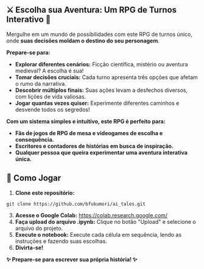 ## ⚔️  Escolha sua Aventura: Um RPG de Turnos Interativo 🌌

Mergulhe em um mundo de possibilidades com este RPG de turnos único, onde **suas decisões moldam o destino do seu personagem**. 

**Prepare-se para:**

* **Explorar diferentes cenários:** Ficção científica, mistério ou aventura medieval? A escolha é sua!
* **Tomar decisões cruciais:** Cada turno apresenta três opções que afetam o rumo da narrativa.
* **Descobrir múltiplos finais:** Suas ações levam a desfechos diversos, com lições de vida valiosas.
* **Jogar quantas vezes quiser:** Experimente diferentes caminhos e desvende todos os segredos!

**Com um sistema simples e intuitivo, este RPG é perfeito para:**

* **Fãs de jogos de RPG de mesa e videogames de escolha e consequência.**
* **Escritores e contadores de histórias em busca de inspiração.**
* **Qualquer pessoa que queira experimentar uma aventura interativa única.**

## 🚀 Como Jogar

1. **Clone este repositório:**
```
git clone https://github.com/bfukumori/ai_tales.git
```
3. **Acesse o Google Colab:** https://colab.research.google.com/
4. **Faça upload do arquivo .ipynb:** Clique no botão "Upload" e selecione o arquivo do projeto.
5. **Execute o notebook:** Execute cada célula em sequência, lendo as instruções e fazendo suas escolhas.
6. **Divirta-se!**

**✨  Prepare-se para escrever sua própria história!  ✨**

